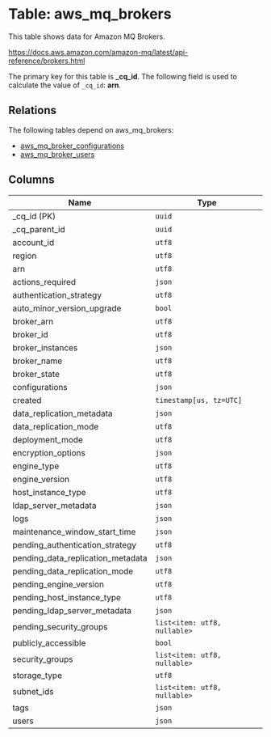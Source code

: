 # Table: aws_mq_brokers

This table shows data for Amazon MQ Brokers.

https://docs.aws.amazon.com/amazon-mq/latest/api-reference/brokers.html

The primary key for this table is **_cq_id**.
The following field is used to calculate the value of `_cq_id`: **arn**.
## Relations

The following tables depend on aws_mq_brokers:
  - [aws_mq_broker_configurations](aws_mq_broker_configurations.md)
  - [aws_mq_broker_users](aws_mq_broker_users.md)

## Columns

| Name          | Type          |
| ------------- | ------------- |
|_cq_id (PK)|`uuid`|
|_cq_parent_id|`uuid`|
|account_id|`utf8`|
|region|`utf8`|
|arn|`utf8`|
|actions_required|`json`|
|authentication_strategy|`utf8`|
|auto_minor_version_upgrade|`bool`|
|broker_arn|`utf8`|
|broker_id|`utf8`|
|broker_instances|`json`|
|broker_name|`utf8`|
|broker_state|`utf8`|
|configurations|`json`|
|created|`timestamp[us, tz=UTC]`|
|data_replication_metadata|`json`|
|data_replication_mode|`utf8`|
|deployment_mode|`utf8`|
|encryption_options|`json`|
|engine_type|`utf8`|
|engine_version|`utf8`|
|host_instance_type|`utf8`|
|ldap_server_metadata|`json`|
|logs|`json`|
|maintenance_window_start_time|`json`|
|pending_authentication_strategy|`utf8`|
|pending_data_replication_metadata|`json`|
|pending_data_replication_mode|`utf8`|
|pending_engine_version|`utf8`|
|pending_host_instance_type|`utf8`|
|pending_ldap_server_metadata|`json`|
|pending_security_groups|`list<item: utf8, nullable>`|
|publicly_accessible|`bool`|
|security_groups|`list<item: utf8, nullable>`|
|storage_type|`utf8`|
|subnet_ids|`list<item: utf8, nullable>`|
|tags|`json`|
|users|`json`|